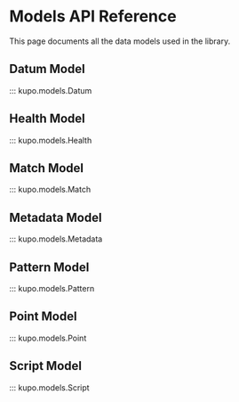 # Models API Reference

This page documents all the data models used in the library.

## Datum Model
::: kupo.models.Datum

## Health Model
::: kupo.models.Health

## Match Model
::: kupo.models.Match

## Metadata Model
::: kupo.models.Metadata

## Pattern Model
::: kupo.models.Pattern

## Point Model
::: kupo.models.Point

## Script Model
::: kupo.models.Script 